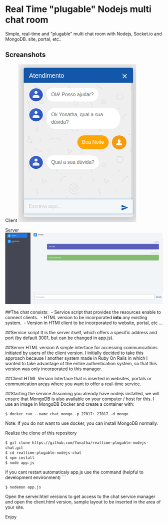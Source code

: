 # Real Time "plugable" Nodejs multi chat room


Simple, real-time and "plugable" multi chat room with Nodejs, Socket.io and MongoDB.
site, portal, etc..

## Screanshots
Client
![alt Client](https://github.com/Yonatha/realtime-plugable-nodejs-chat/blob/master/screanshot01.png)

Server
![alt Server](https://github.com/Yonatha/realtime-plugable-nodejs-chat/blob/master/screanshot02.png)

##The chat consists:
 - Service script that provides the resources enable to connect clients.
 - HTML version to be incorporated **into** any existing system.
 - Version in HTMl client to be incorporated to website, portal, etc ...

##Service script
It is the server itself, which offers a specific address and port (by default 3001, but can be changed in app.js).

##Server HTML version
A simple interface for accessing communications initiated by users of the client version. I initially decided to take this approach because I
another system made in Ruby On Rails in which I wanted to take advantage of the entire authentication system, so that this version was only incorporated
to this manager.

##Client HTML Version
Interface that is inserted in websites, portals or communication areas where you want to offer a real-time service.


##Starting the service
Assuming you already have nodejs installed, we will ensure that MongoDB is also available on your computer / host for this.
I use an image in MongoDB Docker and create a container with:

```console
$ docker run --name chat_mongo -p 27017: 27017 -d mongo
```

Note: If you do not want to use docker, you can install MongoDB normally.

Realize the clone of this repository

```console
$ git clone https://github.com/Yonatha/realtime-plugable-nodejs-chat.git
$ cd realtime-plugable-nodejs-chat
$ npm install
$ node app.js 
```

if you cant restart automaticaly app.js use the command (helpful to development environment) ```
```console
$ nodemon app.js
```

Open the server.html versions to get access to the chat service manager and open the client.html version, sample layout to be
inserted in the area of ​​your site.

Enjoy

